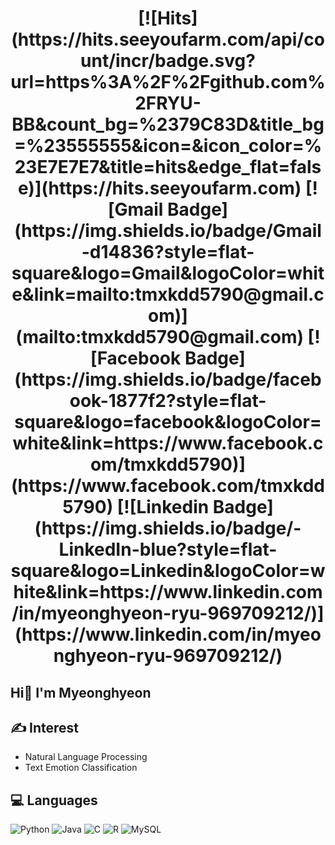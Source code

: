 <h1  align="center">
[![Hits](https://hits.seeyoufarm.com/api/count/incr/badge.svg?url=https%3A%2F%2Fgithub.com%2FRYU-BB&count_bg=%2379C83D&title_bg=%23555555&icon=&icon_color=%23E7E7E7&title=hits&edge_flat=false)](https://hits.seeyoufarm.com) [![Gmail Badge](https://img.shields.io/badge/Gmail-d14836?style=flat-square&logo=Gmail&logoColor=white&link=mailto:tmxkdd5790@gmail.com)](mailto:tmxkdd5790@gmail.com) [![Facebook Badge](https://img.shields.io/badge/facebook-1877f2?style=flat-square&logo=facebook&logoColor=white&link=https://www.facebook.com/tmxkdd5790)](https://www.facebook.com/tmxkdd5790) [![Linkedin Badge](https://img.shields.io/badge/-LinkedIn-blue?style=flat-square&logo=Linkedin&logoColor=white&link=https://www.linkedin.com/in/myeonghyeon-ryu-969709212/)](https://www.linkedin.com/in/myeonghyeon-ryu-969709212/)

## Hi👋  I'm Myeonghyeon </h1>


## ✍ Interest
- Natural Language Processing
- Text Emotion Classification

## 💻 Languages
![Python](https://img.shields.io/badge/Python-3776AB?style=flat-square&logo=Python&logoColor=white) ![Java](https://img.shields.io/badge/Java-007396?style=flat-square&logo=Java&logoColor=white) ![C](https://img.shields.io/badge/C-A8B9CC?style=flat-square&logo=C&logoColor=white) ![R](https://img.shields.io/badge/R-276DC3?style=flat-square&logo=R&logoColor=white) ![MySQL](https://img.shields.io/badge/MySQL-4479A1?style=flat-square&logo=MySQL&logoColor=white)
